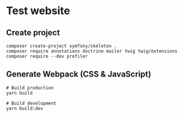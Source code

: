 # Test website

## Create project

```Shell
composer create-project symfony/skeleton .
composer require annotations doctrine mailer twig twig/extensions
composer require --dev profiler
```

## Generate Webpack (CSS & JavaScript)

```Shell
# Build production
yarn build

# Build development
yarn build:dev
```
